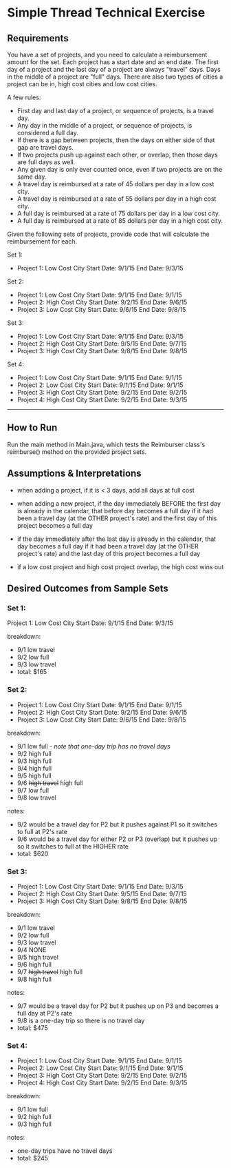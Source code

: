 # Simple Thread Technical Exercise

## Requirements
You have a set of projects, and you need to calculate a reimbursement amount for the set. Each project has a start date and an end date. The first day of a project and the last day of a project are always "travel" days. Days in the middle of a project are "full" days. There are also two types of cities a project can be in, high cost cities and low cost cities.

A few rules:
- First day and last day of a project, or sequence of projects, is a travel day.
- Any day in the middle of a project, or sequence of projects, is considered a full day.
- If there is a gap between projects, then the days on either side of that gap are travel days.
- If two projects push up against each other, or overlap, then those days are full days as well.
- Any given day is only ever counted once, even if two projects are on the same day.
- A travel day is reimbursed at a rate of 45 dollars per day in a low cost city.
- A travel day is reimbursed at a rate of 55 dollars per day in a high cost city.
- A full day is reimbursed at a rate of 75 dollars per day in a low cost city.
- A full day is reimbursed at a rate of 85 dollars per day in a high cost city.

Given the following sets of projects, provide code that will calculate the reimbursement for each.

Set 1:
- Project 1: Low Cost City Start Date: 9/1/15 End Date: 9/3/15


Set 2:
- Project 1: Low Cost City Start Date: 9/1/15 End Date: 9/1/15
- Project 2: High Cost City Start Date: 9/2/15 End Date: 9/6/15
- Project 3: Low Cost City Start Date: 9/6/15 End Date: 9/8/15

Set 3:
- Project 1: Low Cost City Start Date: 9/1/15 End Date: 9/3/15
- Project 2: High Cost City Start Date: 9/5/15 End Date: 9/7/15
- Project 3: High Cost City Start Date: 9/8/15 End Date: 9/8/15

Set 4:
- Project 1: Low Cost City Start Date: 9/1/15 End Date: 9/1/15
- Project 2: Low Cost City Start Date: 9/1/15 End Date: 9/1/15
- Project 3: High Cost City Start Date: 9/2/15 End Date: 9/2/15
- Project 4: High Cost City Start Date: 9/2/15 End Date: 9/3/15

<hr>

## How to Run
Run the main method in Main.java, which tests the Reimburser class's reimburse() method on the provided project sets.


## Assumptions & Interpretations

- when adding a project, if it is < 3 days, add all days at full cost

- when adding a new project, if the day immediately BEFORE the first day is already in the calendar, that before day becomes a full day if it had been a travel day (at the OTHER project's rate) and the first day of this project becomes a full day

- if the day immediately after the last day is already in the calendar, that day becomes a full day if it had been a travel day (at the OTHER project's rate) and the last day of this project becomes a full day

- if a low cost project and high cost project overlap, the high cost wins out

## Desired Outcomes from Sample Sets

### Set 1:  
Project 1: Low Cost City Start Date: 9/1/15 End Date: 9/3/15  

breakdown:
- 9/1 low travel 
- 9/2 low full 
- 9/3 low travel 
- total: $165

### Set 2:  
- Project 1: Low Cost City Start Date: 9/1/15 End Date: 9/1/15
- Project 2: High Cost City Start Date: 9/2/15 End Date: 9/6/15
- Project 3: Low Cost City Start Date: 9/6/15 End Date: 9/8/15  

breakdown:
- 9/1 low full - *note that one-day trip has no travel days*
- 9/2 high full 
- 9/3 high full 
- 9/4 high full 
- 9/5 high full 
- 9/6 ~~high travel~~ high full 
- 9/7 low full 
- 9/8 low travel

notes:
- 9/2 would be a travel day for P2 but it pushes against P1 so it switches to full at P2's rate
- 9/6 would be a travel day for either P2 or P3 (overlap) but it pushes up so it switches to full at the HIGHER rate
- total: $620

### Set 3:  
- Project 1: Low Cost City Start Date: 9/1/15 End Date: 9/3/15  
- Project 2: High Cost City Start Date: 9/5/15 End Date: 9/7/15  
- Project 3: High Cost City Start Date: 9/8/15 End Date: 9/8/15  

breakdown:
- 9/1 low travel 
- 9/2 low full 
- 9/3 low travel 
- 9/4 NONE 
- 9/5 high travel 
- 9/6 high full 
- 9/7 ~~high travel~~ high full 
- 9/8 high full

notes:
- 9/7 would be a travel day for P2 but it pushes up on P3 and becomes a full day at P2's rate
- 9/8 is a one-day trip so there is no travel day
- total: $475

### Set 4:  
- Project 1: Low Cost City Start Date: 9/1/15 End Date: 9/1/15  
- Project 2: Low Cost City Start Date: 9/1/15 End Date: 9/1/15  
- Project 3: High Cost City Start Date: 9/2/15 End Date: 9/2/15  
- Project 4: High Cost City Start Date: 9/2/15 End Date: 9/3/15

breakdown:
- 9/1 low full
- 9/2 high full
- 9/3 high full

notes:
- one-day trips have no travel days
- total: $245